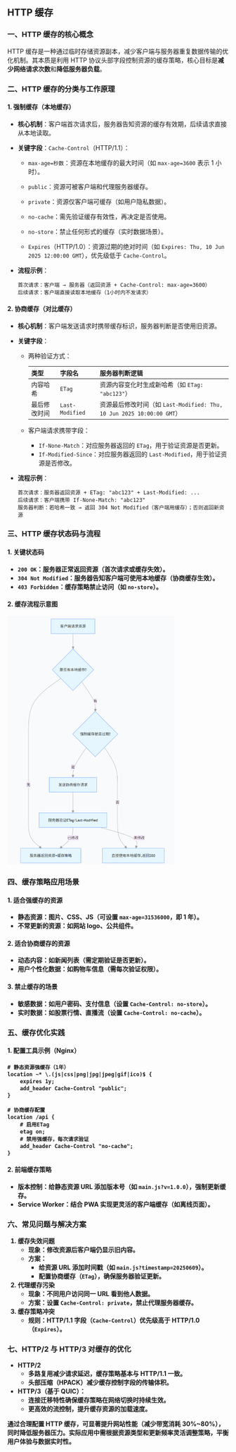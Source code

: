 ## HTTP 缓存

### 一、HTTP 缓存的核心概念

HTTP 缓存是一种通过临时存储资源副本，减少客户端与服务器重复数据传输的优化机制。其本质是利用 HTTP 协议头部字段控制资源的缓存策略，核心目标是**减少网络请求次数**和**降低服务器负载**。

### 二、HTTP 缓存的分类与工作原理

#### 1. 强制缓存（本地缓存）

- **核心机制**：客户端首次请求后，服务器告知资源的缓存有效期，后续请求直接从本地读取。

- **关键字段**：`Cache-Control`（HTTP/1.1）：

  - `max-age=秒数`：资源在本地缓存的最大时间（如 `max-age=3600` 表示 1 小时）。
  - `public`：资源可被客户端和代理服务器缓存。
  - `private`：资源仅客户端可缓存（如用户隐私数据）。
  - `no-cache`：需先验证缓存有效性，再决定是否使用。
  - `no-store`：禁止任何形式的缓存（实时数据场景）。

  - `Expires`（HTTP/1.0）：资源过期的绝对时间（如 `Expires: Thu, 10 Jun 2025 12:00:00 GMT`），优先级低于 `Cache-Control`。

- **流程示例**：

  ```plaintext
  首次请求：客户端 → 服务器（返回资源 + Cache-Control: max-age=3600）
  后续请求：客户端直接读取本地缓存（1小时内不发请求）
  ```

#### 2. 协商缓存（对比缓存）

- **核心机制**：客户端发送请求时携带缓存标识，服务器判断是否使用旧资源。

- **关键字段**：

  - 两种验证方式：

    | 类型         | 字段名          | 服务器判断逻辑                                               |
    | ------------ | --------------- | ------------------------------------------------------------ |
    | 内容哈希     | `ETag`          | 资源内容变化时生成新哈希（如 `ETag: "abc123"`）              |
    | 最后修改时间 | `Last-Modified` | 资源最后修改时间（如 `Last-Modified: Thu, 10 Jun 2025 10:00:00 GMT`） |

  - 客户端请求携带字段：

    - `If-None-Match`：对应服务器返回的 `ETag`，用于验证资源是否更新。
    - `If-Modified-Since`：对应服务器返回的 `Last-Modified`，用于验证资源是否修改。

- **流程示例**：

  ```plaintext
  首次请求：服务器返回资源 + ETag: "abc123" + Last-Modified: ...
  后续请求：客户端携带 If-None-Match: "abc123"
  服务器判断：若哈希一致 → 返回 304 Not Modified（客户端用缓存）；否则返回新资源
  ```

### 三、HTTP 缓存状态码与流程

#### 1. 关键状态码

- <strong>`200 OK`<strong/>：服务器正常返回资源（首次请求或缓存失效）。
- <strong>`304 Not Modified`<strong/>：服务器告知客户端可使用本地缓存（协商缓存生效）。
- <strong>`403 Forbidden`<strong/>：缓存策略禁止访问（如 `no-store`）。

#### 2. 缓存流程示意图

<img src="../images/缓存流程示意图.png" alt="缓存流程示意图" style="zoom: 55%;" />

### 四、缓存策略应用场景

#### 1. 适合强缓存的资源

- 静态资源：图片、CSS、JS（可设置 `max-age=31536000`，即 1 年）。
- 不常更新的资源：如网站 logo、公共组件。

#### 2. 适合协商缓存的资源

- 动态内容：如新闻列表（需定期验证是否更新）。
- 用户个性化数据：如购物车信息（需每次验证权限）。

#### 3. 禁止缓存的场景

- 敏感数据：如用户密码、支付信息（设置 `Cache-Control: no-store`）。
- 实时数据：如股票行情、直播流（设置 `Cache-Control: no-cache`）。

### 五、缓存优化实践

#### 1. 配置工具示例（Nginx）

```nginx
# 静态资源强缓存（1年）
location ~* \.(js|css|png|jpg|jpeg|gif|ico)$ {
    expires 1y;
    add_header Cache-Control "public";
}

# 协商缓存配置
location /api {
    # 启用ETag
    etag on;
    # 禁用强缓存，每次请求验证
    add_header Cache-Control "no-cache";
}
```

#### 2. 前端缓存策略

- **版本控制**：给静态资源 URL 添加版本号（如 `main.js?v=1.0.0`），强制更新缓存。
- **Service Worker**：结合 PWA 实现更灵活的客户端缓存（如离线页面）。

### 六、常见问题与解决方案

1. **缓存失效问题**
   - 现象：修改资源后客户端仍显示旧内容。
   - 方案：
     - 给资源 URL 添加时间戳（如 `main.js?timestamp=20250609`）。
     - 配置协商缓存（`ETag`），确保服务器验证更新。
2. **代理缓存污染**
   - 现象：不同用户访问同一 URL 看到他人数据。
   - 方案：设置 `Cache-Control: private`，禁止代理服务器缓存。
3. **缓存策略冲突**
   - 规则：HTTP/1.1 字段（`Cache-Control`）优先级高于 HTTP/1.0（`Expires`）。

### 七、HTTP/2 与 HTTP/3 对缓存的优化

- **HTTP/2**
  - 多路复用减少请求延迟，缓存策略基本与 HTTP/1.1 一致。
  - 头部压缩（HPACK）减少缓存控制字段的传输体积。
- **HTTP/3（基于 QUIC）**：
  - 连接迁移特性确保缓存策略在网络切换时持续生效。
  - 更高效的流控制，提升缓存资源的加载速度。

通过合理配置 HTTP 缓存，可显著提升网站性能（减少带宽消耗 30%~80%），同时降低服务器压力。实际应用中需根据资源类型和更新频率灵活调整策略，平衡用户体验与数据实时性。